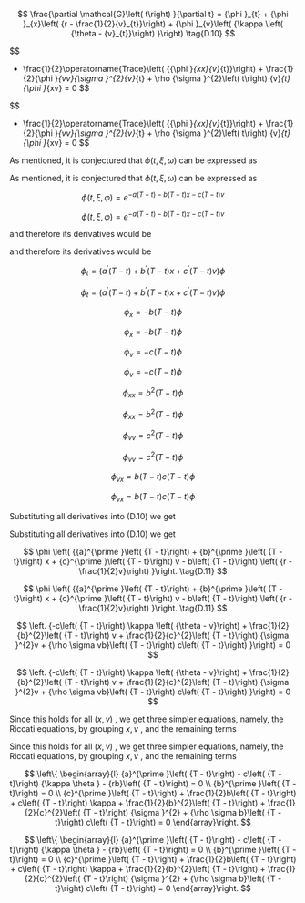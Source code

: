 $$
\frac{\partial \mathcal{G}\left( t\right) }{\partial t} = {\phi }_{t} + {\phi }_{x}\left( {r - \frac{1}{2}{v}_{t}}\right)  + {\phi }_{v}\left( {\kappa \left( {\theta  - {v}_{t}}\right) }\right)  \tag{D.10}
$$

$$
+ \frac{1}{2}\operatorname{Trace}\left( {{\phi }_{xx}{v}_{t}}\right)  + \frac{1}{2}{\phi }_{vv}{\sigma }^{2}{v}_{t} + \rho {\sigma }^{2}\left( t\right) {v}_{t}{\phi }_{xv} = 0
$$

$$
+ \frac{1}{2}\operatorname{Trace}\left( {{\phi }_{xx}{v}_{t}}\right)  + \frac{1}{2}{\phi }_{vv}{\sigma }^{2}{v}_{t} + \rho {\sigma }^{2}\left( t\right) {v}_{t}{\phi }_{xv} = 0
$$

As mentioned, it is conjectured that $\phi \left( {t,\xi ,\omega }\right)$ can be expressed as

As mentioned, it is conjectured that $\phi \left( {t,\xi ,\omega }\right)$ can be expressed as

$$
\phi \left( {t,\xi ,\varphi }\right)  = {e}^{-a\left( {T - t}\right)  - b\left( {T - t}\right) x - c\left( {T - t}\right) v}
$$

$$
\phi \left( {t,\xi ,\varphi }\right)  = {e}^{-a\left( {T - t}\right)  - b\left( {T - t}\right) x - c\left( {T - t}\right) v}
$$

and therefore its derivatives would be

and therefore its derivatives would be

$$
{\phi }_{t} = \left( {{a}^{\prime }\left( {T - t}\right)  + {b}^{\prime }\left( {T - t}\right) x + {c}^{\prime }\left( {T - t}\right) v}\right) \phi
$$

$$
{\phi }_{t} = \left( {{a}^{\prime }\left( {T - t}\right)  + {b}^{\prime }\left( {T - t}\right) x + {c}^{\prime }\left( {T - t}\right) v}\right) \phi
$$

$$
{\phi }_{x} =  - b\left( {T - t}\right) \phi
$$

$$
{\phi }_{x} =  - b\left( {T - t}\right) \phi
$$

$$
{\phi }_{v} =  - c\left( {T - t}\right) \phi
$$

$$
{\phi }_{v} =  - c\left( {T - t}\right) \phi
$$

$$
{\phi }_{xx} = {b}^{2}\left( {T - t}\right) \phi
$$

$$
{\phi }_{xx} = {b}^{2}\left( {T - t}\right) \phi
$$

$$
{\phi }_{vv} = {c}^{2}\left( {T - t}\right) \phi
$$

$$
{\phi }_{vv} = {c}^{2}\left( {T - t}\right) \phi
$$

$$
{\phi }_{vx} = b\left( {T - t}\right) c\left( {T - t}\right) \phi
$$

$$
{\phi }_{vx} = b\left( {T - t}\right) c\left( {T - t}\right) \phi
$$

Substituting all derivatives into (D.10) we get

Substituting all derivatives into (D.10) we get

$$
\phi \left( {{a}^{\prime }\left( {T - t}\right)  + {b}^{\prime }\left( {T - t}\right) x + {c}^{\prime }\left( {T - t}\right) v - b\left( {T - t}\right) \left( {r - \frac{1}{2}v}\right) }\right.  \tag{D.11}
$$

$$
\phi \left( {{a}^{\prime }\left( {T - t}\right)  + {b}^{\prime }\left( {T - t}\right) x + {c}^{\prime }\left( {T - t}\right) v - b\left( {T - t}\right) \left( {r - \frac{1}{2}v}\right) }\right.  \tag{D.11}
$$

$$
\left. {-c\left( {T - t}\right) \kappa \left( {\theta  - v}\right)  + \frac{1}{2}{b}^{2}\left( {T - t}\right) v + \frac{1}{2}{c}^{2}\left( {T - t}\right) {\sigma }^{2}v + {\rho \sigma vb}\left( {T - t}\right) c\left( {T - t}\right) }\right)  = 0
$$

$$
\left. {-c\left( {T - t}\right) \kappa \left( {\theta  - v}\right)  + \frac{1}{2}{b}^{2}\left( {T - t}\right) v + \frac{1}{2}{c}^{2}\left( {T - t}\right) {\sigma }^{2}v + {\rho \sigma vb}\left( {T - t}\right) c\left( {T - t}\right) }\right)  = 0
$$

Since this holds for all $\left( {x, v}\right)$ , we get three simpler equations, namely, the Riccati equations, by grouping $x, v$ , and the remaining terms

Since this holds for all $\left( {x, v}\right)$ , we get three simpler equations, namely, the Riccati equations, by grouping $x, v$ , and the remaining terms

$$
\left\{  \begin{array}{l} {a}^{\prime }\left( {T - t}\right)  - c\left( {T - t}\right) {\kappa \theta } - {rb}\left( {T - t}\right)  = 0 \\  {b}^{\prime }\left( {T - t}\right)  = 0 \\  {c}^{\prime }\left( {T - t}\right)  + \frac{1}{2}b\left( {T - t}\right)  + c\left( {T - t}\right) \kappa  + \frac{1}{2}{b}^{2}\left( {T - t}\right)  + \frac{1}{2}{c}^{2}\left( {T - t}\right) {\sigma }^{2} + {\rho \sigma b}\left( {T - t}\right) c\left( {T - t}\right)  = 0 \end{array}\right.
$$

$$
\left\{  \begin{array}{l} {a}^{\prime }\left( {T - t}\right)  - c\left( {T - t}\right) {\kappa \theta } - {rb}\left( {T - t}\right)  = 0 \\  {b}^{\prime }\left( {T - t}\right)  = 0 \\  {c}^{\prime }\left( {T - t}\right)  + \frac{1}{2}b\left( {T - t}\right)  + c\left( {T - t}\right) \kappa  + \frac{1}{2}{b}^{2}\left( {T - t}\right)  + \frac{1}{2}{c}^{2}\left( {T - t}\right) {\sigma }^{2} + {\rho \sigma b}\left( {T - t}\right) c\left( {T - t}\right)  = 0 \end{array}\right.
$$